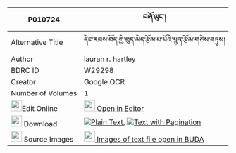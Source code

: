 |P010724|བཞོ་ལུང་། 
| --- | --- 
|Alternative Title |དེང་རབས་བོད་ཀྱི་བུད་མེད་རྩོམ་པ་པོའི་སྙན་རྩོམ་གཅེས་བཏུས།
|Author| lauran r. hartley
|BDRC ID | W29298
|Creator | Google OCR
|Number of Volumes| 1
|<img width="25" src="https://img.icons8.com/color/25/000000/edit-property.png">Edit Online| [<img width="25" src="https://avatars.githubusercontent.com/u/45091458?s=200&v=4"> Open in Editor](http://editor.openpecha.org/P010724)
|<img width="25" src="https://img.icons8.com/fluent/48/000000/download-2.png"/>  Download | [![](https://img.icons8.com/color/20/000000/txt.png)Plain Text](https://github.com/Openpecha/P010724/releases/download/v1/shyo_lung_plain_P010724.zip), [![](https://img.icons8.com/color/20/000000/txt.png)Text with Pagination](https://github.com/Openpecha/P010724/releases/download/v1/shyo_lung_pages_P010724.zip)
|<img width="25" src="https://img.icons8.com/plasticine/100/000000/pictures-folder.png"/>  Source Images | [<img width="25" src="https://library.bdrc.io/icons/BUDA-small.svg"> Images of text file open in BUDA](https://library.bdrc.io/show/bdr:W29298)